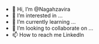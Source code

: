 - 👋 Hi, I’m @Nagahzavira
- 👀 I’m interested in ...
- 🌱 I’m currently learning ...
- 💞️ I’m looking to collaborate on ...
- 📫 How to reach me LinkedIn

<!---
Nagahzavira/Nagahzavira is a ✨ special ✨ repository because its `README.md` (this file) appears on your GitHub profile.
You can click the Preview link to take a look at your changes.
--->

